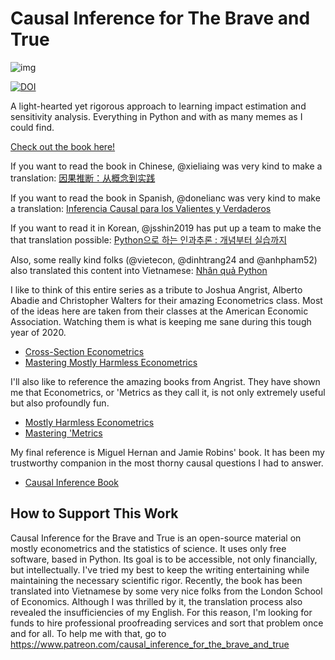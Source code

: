 # Causal Inference for The Brave and True

![img](./causal-inference-for-the-brave-and-true/data/img/brave-and-true.png)

[![DOI](https://zenodo.org/badge/255903310.svg)](https://zenodo.org/badge/latestdoi/255903310)

A light-hearted yet rigorous approach to learning impact estimation and sensitivity analysis. Everything in Python and with as many memes as I could find.

[Check out the book here!](https://matheusfacure.github.io/python-causality-handbook/landing-page.html)

If you want to read the book in Chinese, @xieliaing was very kind to make a translation:
[因果推断：从概念到实践](https://github.com/xieliaing/CausalInferenceIntro)

If you want to read the book in Spanish, @donelianc was very kind to make a translation:
[Inferencia Causal para los Valientes y Verdaderos](https://github.com/donelianc/introduccion-inferencia-causal)

If you want to read it in Korean, @jsshin2019 has put up a team to make the that translation possible:
[Python으로 하는 인과추론 : 개념부터 실습까지](https://github.com/TeamCausality/Causal-Inference-with-Python)


Also, some really kind folks (@vietecon, @dinhtrang24 and @anhpham52) also translated this content into Vietnamese:
[Nhân quả Python](https://github.com/vietecon/NhanQuaPython)




I like to think of this entire series as a tribute to Joshua Angrist, Alberto Abadie and Christopher Walters for their amazing Econometrics class. Most of the ideas here are taken from their classes at the American Economic Association. Watching them is what is keeping me sane during this tough year of 2020.
* [Cross-Section Econometrics](https://www.aeaweb.org/conference/cont-ed/2017-webcasts)
* [Mastering Mostly Harmless Econometrics](https://www.aeaweb.org/conference/cont-ed/2020-webcasts)

I'll also like to reference the amazing books from Angrist. They have shown me that Econometrics, or 'Metrics as they call it, is not only extremely useful but also profoundly fun.

* [Mostly Harmless Econometrics](https://www.mostlyharmlesseconometrics.com/)
* [Mastering 'Metrics](https://www.masteringmetrics.com/)

My final reference is Miguel Hernan and Jamie Robins' book. It has been my trustworthy companion in the most thorny causal questions I had to answer.

* [Causal Inference Book](https://www.hsph.harvard.edu/miguel-hernan/causal-inference-book/)

## How to Support This Work

Causal Inference for the Brave and True is an open-source material on mostly econometrics and the statistics of science. It uses only free software, based in Python. Its goal is to be accessible, not only financially, but intellectually. I've tried my best to keep the writing entertaining while maintaining the necessary scientific rigor.
Recently, the book has been translated into Vietnamese by some very nice folks from the London School of Economics. Although I was thrilled by it, the translation process also revealed the insufficiencies of my English. For this reason, I'm looking for funds to hire professional proofreading services and sort that problem once and for all. To help me with that, go to https://www.patreon.com/causal_inference_for_the_brave_and_true
